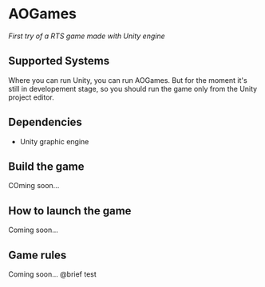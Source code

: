 # AOGames

*First try of a RTS game made with Unity engine*

## Supported Systems

Where you can run Unity, you can run AOGames. But for the moment it's still in developement stage, so you should run the game only from the Unity project editor.

## Dependencies

  - Unity graphic engine

## Build the game

COming soon...

## How to launch the game

Coming soon...

## Game rules

Coming soon...
@brief test
